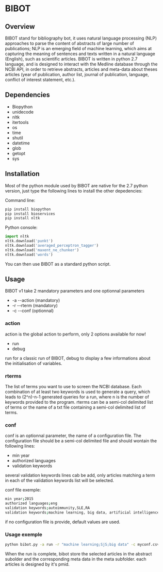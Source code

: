 # BIBOT

## Overview

BIBOT stand for bibliography bot, it uses natural language processing (NLP) approaches to parse the content of abstracts of large number of publications; NLP is an emerging field of machine learning, which aims at capturing the meaning of sentences and texts written in a natural language (English), such as scientific articles. BIBOT is written in python 2.7 language, and is designed to interact with the Medline database through the NCBI API, in order to retrieve abstracts, articles and meta-data about theses articles (year of publication, author list, journal of publication, language, conflict of interest statement, etc.).

## Dependencies
* Biopython
* unidecode
* nltk
* itertools
* os
* time
* shutil
* datetime
* glob
* getopt
* sys

## Installation
Most of the python module used by BIBOT are native for the 2.7 python version, just type the following lines to install the other depedencies:

Command line:
```Bash
pip install biopython
pip install bioservices
pip install nltk
```
Python console:
```python
import nltk
nltk.download('punkt')
nltk.download('averaged_perceptron_tagger')
nltk.download('maxent_ne_chunker')
nltk.download('words')
```

You can then use BIBOT as a standard python script.

## Usage

BIBOT v1 take 2 mandatory parameters and one optionnal parameters

* -a --action (mandatory)
* -r --rterm (mandatory)
* -c --conf (optionnal)

### action

action is the global action to perform, only 2 options available for now!
* run
* debug

run for a classic run of BIBOT, debug to display a few informations about the initialisation of variables.

### rterms
The list of terms you want to use to screen the NCBI database. Each combination of at least two keywords is used to generate a query, which leads to (2^n)-n-1 generated queries for a run, where n is the number of keywords provided to the program. rterms can be a semi-col delimited list of terms or the name of a txt file containing a semi-col delimited list of terms.

### conf
conf is an optionnal parameter, the name of a configuration file. The configuration file should be a semi-col delimited file and should wontain the following lines:

* min year
* authorized languages
* validation keywords

several validation keywords lines cab be add, only articles matching a term in each of the validation keywords list will be selected.

conf file exemple:
```Bash
min year;2015
authorized languages;eng
validation keywords;autoimmunity,SLE,RA
validation keywords;machine learning, big data, artificial intelligence
```

if no configuration file is provide, default values are used.

### Usage exemple

```Bash
python bibot.py -a run -r "machine learning;SjS;big data" -c myconf.csv
```

When the run is complete, bibot store the selected articles in the abstract subolder and the corresponding meta data in the meta subfolder. each articles is designed by it's pmid.